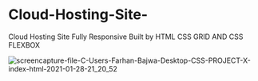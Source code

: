 # Cloud-Hosting-Site-

Cloud Hosting Site Fully Responsive Built by HTML CSS GRID AND CSS FLEXBOX

![screencapture-file-C-Users-Farhan-Bajwa-Desktop-CSS-PROJECT-X-index-html-2021-01-28-21_20_52](https://user-images.githubusercontent.com/62025759/106167326-e6d73780-61ae-11eb-9943-3f5759cf6f20.png)

